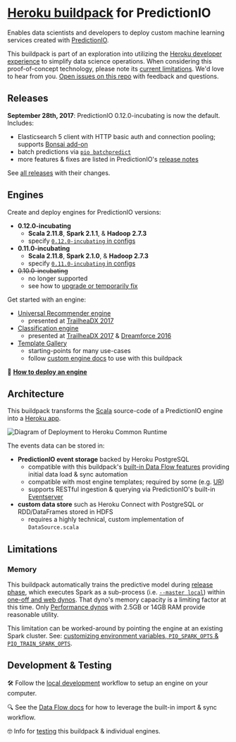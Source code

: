 # [Heroku buildpack](https://devcenter.heroku.com/articles/buildpacks) for PredictionIO

Enables data scientists and developers to deploy custom machine learning services created with [PredictionIO](https://predictionio.incubator.apache.org).

This buildpack is part of an exploration into utilizing the [Heroku developer experience](https://www.heroku.com/dx) to simplify data science operations. When considering this proof-of-concept technology, please note its [current limitations](#user-content-limitations). We'd love to hear from you. [Open issues on this repo](https://github.com/heroku/predictionio-buildpack/issues) with feedback and questions.

## Releases

**September 28th, 2017**: PredictionIO 0.12.0-incubating is now the default. Includes:
  * Elasticsearch 5 client with HTTP basic auth and connection pooling; supports [Bonsai add-on](https://elements.heroku.com/addons/bonsai)
  * batch predictions via [`pio batchpredict`](https://github.com/apache/incubator-predictionio/blob/develop/docs/manual/source/batchpredict/index.html.md)
  * more features & fixes are listed in PredictionIO's [release notes](https://github.com/apache/incubator-predictionio/blob/release/0.12.0/RELEASE.md)

See [all releases](https://github.com/heroku/predictionio-buildpack/releases) with their changes.

## Engines

Create and deploy engines for PredictionIO versions:

* **0.12.0-incubating**
    * **Scala 2.11.8**, **Spark 2.1.1**, & **Hadoop 2.7.3**
    * specify [`0.12.0-incubating` in configs](CUSTOM.md#user-content-update-source-configs)
* **0.11.0-incubating**
    * **Scala 2.11.8**, **Spark 2.1.0**, & **Hadoop 2.7.3**
    * specify [`0.11.0-incubating` in configs](CUSTOM.md#user-content-update-source-configs)
* ~~0.10.0-incubating~~
    * no longer supported
    * see how to [upgrade or temporarily fix](https://github.com/heroku/predictionio-buildpack/pull/44)

Get started with an engine:

* [Universal Recommender engine](https://github.com/heroku/predictionio-engine-ur)
  * presented at [TrailheaDX 2017](https://www.youtube.com/watch?v=MO0Bmty9fmc)
* [Classification engine](https://github.com/heroku/predictionio-engine-classification)
  * presented at [TrailheaDX 2017](https://www.youtube.com/watch?v=MO0Bmty9fmc) & [Dreamforce 2016](https://www.salesforce.com/video/297129/)
* [Template Gallery](https://predictionio.incubator.apache.org/gallery/template-gallery/)
  * starting-points for many use-cases
  * follow [custom engine docs](CUSTOM.md) to use with this buildpack

🐸 **[How to deploy an engine](CUSTOM.md)**

## Architecture

This buildpack transforms the [Scala](http://www.scala-lang.org) source-code of a PredictionIO engine into a [Heroku app](https://devcenter.heroku.com/articles/how-heroku-works).

![Diagram of Deployment to Heroku Common Runtime](http://marsikai.s3.amazonaws.com/predictionio-buildpack-arch-04.png)

The events data can be stored in:

* **PredictionIO event storage** backed by Heroku PostgreSQL
  * compatible with this buildpack's [built-in Data Flow features](DATA.md) providing initial data load & sync automation
  * compatible with most engine templates; required by some (e.g. [UR](https://github.com/heroku/predictionio-engine-ur))
  * supports RESTful ingestion & querying via PredictionIO's built-in [Eventserver](CUSTOM.md#user-content-eventserver)
* **custom data store** such as Heroku Connect with PostgreSQL or RDD/DataFrames stored in HDFS
  * requires a highly technical, custom implementation of `DataSource.scala`

## Limitations

### Memory

This buildpack automatically trains the predictive model during [release phase](https://devcenter.heroku.com/articles/release-phase), which executes Spark as a sub-process (i.e. [`--master local`](https://spark.apache.org/docs/2.1.0/#running-the-examples-and-shell)) within [one-off and web dynos](https://devcenter.heroku.com/articles/dynos). That dyno's memory capacity is a limiting factor at this time. Only [Performance dynos](https://www.heroku.com/pricing) with 2.5GB or 14GB RAM provide reasonable utility.

This limitation can be worked-around by pointing the engine at an existing Spark cluster. See: [customizing environment variables, `PIO_SPARK_OPTS` & `PIO_TRAIN_SPARK_OPTS`](CUSTOM.md#user-content-spark-configuration).

## Development & Testing

🛠 Follow the [local development](DEV.md) workflow to setup an engine on your computer.

🔍 See the [Data Flow docs](DATA.md) for how to leverage the built-in import & sync workflow.

🤓 Info for [testing](CUSTOM.md#user-content-testing) this buildpack & individual engines.

